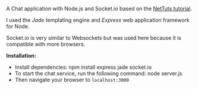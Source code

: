 A Chat application with Node.js and Socket.io based on the [NetTuts tutorial](http://net.tutsplus.com/tutorials/javascript-ajax/using-node-js-and-websockets-to-build-a-chat-service/).

I used the *Jade* templating engine and *Express* web application framework for Node.

Socket.io is very similar to Websockets but was used here because it is compatible with more browsers.

__Installation:__
- Install dependencies:
	npm install express jade socket.io
- To start the chat service, run the following command:
	node server.js
- Then navigate your browser to `localhost:3000`